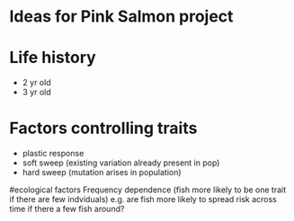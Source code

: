 # Ideas for Pink Salmon project

# Life history
* 2 yr old
* 3 yr old

# Factors controlling traits

* plastic response
* soft sweep (existing variation already present in pop)
* hard sweep (mutation arises in population)

#ecological factors
Frequency dependence (fish more likely to be one trait if there are few indviduals)
  e.g. are fish more likely to spread risk across time if there a few fish around?
